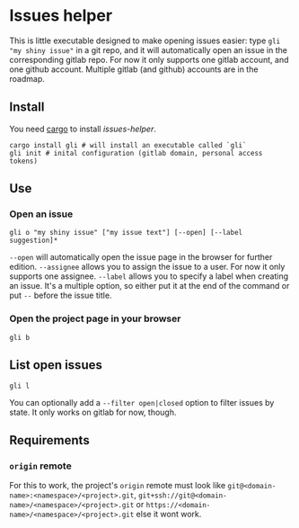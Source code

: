 # Issues helper

This is little executable designed to make opening issues easier: type `gli "my shiny issue"` in a git repo, and it will automatically open an issue in the corresponding gitlab repo. For now it only supports one gitlab account, and one github account. Multiple gitlab (and github) accounts are in the roadmap.

## Install

You need [cargo](http://doc.crates.io/) to install *issues-helper*.

    cargo install gli # will install an executable called `gli`
    gli init # inital configuration (gitlab domain, personal access tokens)

## Use

### Open an issue

    gli o "my shiny issue" ["my issue text"] [--open] [--label suggestion]*

`--open` will automatically open the issue page in the browser for further edition.
`--assignee` allows you to assign the issue to a user. For now it only supports one assignee.
`--label` allows you to specify a label when creating an issue. It's a multiple option, so either put it at the end of the command or put `--` before the issue title.

### Open the project page in your browser

    gli b

## List open issues

    gli l

You can optionally add a `--filter open|closed` option to filter issues by state. It only works on gitlab for now, though.

## Requirements

### `origin` remote

For this to work, the project's `origin` remote must look like `git@<domain-name>:<namespace>/<project>.git`,
`git+ssh://git@<domain-name>/<namespace>/<project>.git` or
`https://<domain-name>/<namespace>/<project>.git`
else it wont work.
